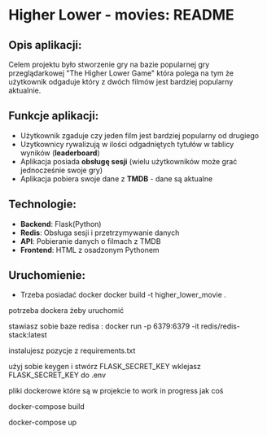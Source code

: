 
# Higher Lower - movies: README
## Opis aplikacji:
Celem projektu było stworzenie gry na bazie popularnej gry przeglądarkowej "The Higher Lower Game" 
która polega na tym że użytkownik odgaduje który z dwóch filmów jest bardziej popularny aktualnie. 

## Funkcje aplikacji:
* Użytkownik zgaduje czy jeden film jest bardziej popularny od drugiego
* Uzytkownicy rywalizują w ilości odgadniętych tytułów w tablicy wyników (**leaderboard**)
* Aplikacja posiada **obsługę sesji** (wielu użytkowników może grać jednocześnie swoje gry)
* Aplikacja pobiera swoje dane z **TMDB** - dane są aktualne

## Technologie:
* **Backend**: Flask(Python)
* **Redis**: Obsługa sesji i przetrzymywanie danych
* **API**: Pobieranie danych o filmach z TMDB
* **Frontend**: HTML z osadzonym Pythonem

## Uruchomienie:
* Trzeba posiadać docker
docker build -t higher_lower_movie . 

potrzeba dockera żeby uruchomić 

stawiasz sobie baze redisa :
docker run -p 6379:6379 -it redis/redis-stack:latest

instalujesz pozycje z requirements.txt


użyj sobie keygen i stwórz FLASK_SECRET_KEY
wklejasz FLASK_SECRET_KEY do .env 

pliki dockerowe które są w projekcie to work in progress jak coś

docker-compose build

docker-compose up